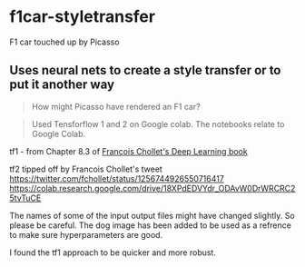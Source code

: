 # f1car-styletransfer
F1 car touched up by Picasso

## Uses neural nets to create a style transfer or to put it another way
> How might Picasso have rendered an F1 car?

> Used Tensforflow 1 and 2 on Google colab. The notebooks relate to Google Colab.

tf1 - from Chapter 8.3 of
[Francois Chollet's Deep Learning book](https://www.amazon.co.uk/Deep-Learning-Python-Francois-Chollet/dp/1617294438/ref=sr_1_1?dchild=1&keywords=francois+chollet+deep&qid=1589190028&sr=8-1)

tf2 tipped off by Francois Chollet's tweet https://twitter.com/fchollet/status/1256744926550716417
https://colab.research.google.com/drive/18XPdEDVYdr_ODAvW0DrWRCRC25tvTuCE

The names of some of the input output files might have changed slightly. So please be careful.
The dog image has been added to be used as a refrence to make sure hyperparameters are good.

I found the tf1 approach to be quicker and more robust.

